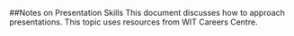 ##Notes on Presentation Skills
This document discusses how to approach presentations. This topic uses resources from WIT Careers Centre.